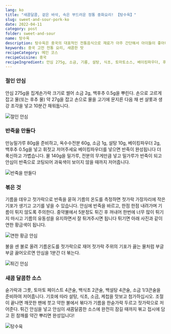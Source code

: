 ```yaml
---
lang: ko
title: "새콤달콤, 겉은 바삭, 속은 부드러운 정통 중화요리! 【탕수육】"
slug: sweet-and-sour-pork-ko
date: 2022-04-11
category: post
folder: sweet-and-sour
name: 탕수육
description: 탕수육은 중국의 대표적인 전통음식으로 재료가 아주 간단해서 아이들이 좋아하는 음식입니다
keywords: 중국 고전 전통 요리, 새콤한 맛
recipeCategory: 메인 코스
recipeCuisine: 중국
recipeIngredient: 안심 275g, 소금, 기름, 설탕, 식초, 토마토소스, 베이킹파우더, 후추, 만능밀가루, 옥수수전분, 흰깨
---
```


<!-- start slipsum code -->
### 절인 안심
안심 275g을 집게손가락 크기로 썰어 소금 2g, 백후추 0.5g을 뿌린다. 손으로 고르게 잡고 물(또는 후추 물) 약 27g을 잡고 손으로 물을 고기에 문지른 다음 채 썬 샬롯과 생강 조각을 넣고 10분간 재워둡니다.

![절인 안심](/img/post/sweet-and-sour/1.png)

### 반죽을 만들다
만능밀가루 80g을 준비하고, 옥수수전분 60g, 소금 1g, 설탕 10g, 베이킹파우더 2g, 백후추 0.5g을 넣고 휘젓고 저어주세요 베이킹파우더를 넣으면 반죽이 완성됩니다 더 푹신하고 가볍습니다. 물 140g을 밀가루, 전분의 무게만큼 넣고 밀가루가 반죽이 되고 안심이 반죽으로 코팅되어 과육색이 보이지 않을 때까지 저어줍니다.

![반죽을 만들다](/img/post/sweet-and-sour/2.png)

### 볶은 것
기름을 데우고 젓가락으로 반죽을 묻혀 기름의 온도를 측정하면 젓가락 가장자리에 작은 기포가 생기고 고기를 넣을 수 있습니다. 안심에 반죽을 바르고, 한점 한점 내려가며 기름이 튀지 않도록 주의한다.
중약불에서 5분정도 튀긴 후 꺼내어 한번에 너무 많이 튀기지 마시고 기름의 유동성을 유지하면서 잘 튀겨주시면 됩니다 튀기면 아래 사진과 같이 연한 황금색이 됩니다.

![연한 황금 안심](/img/post/sweet-and-sour/3.png)

불을 센 불로 올려 기름온도를 젓가락으로 재어 젓가락 주위의 기포가 끓는 물처럼 부글부글 끓어오르면 안심을 1분간 더 볶는다.

![튀긴 안심](/img/post/sweet-and-sour/4.png)


### 새콤 달콤한 소스
숟가락과 그릇, 토마토 페이스트 4큰술, 백식초 2큰술, 백설탕 4큰술, 소금 1/3큰술을 준비하여 저어줍니다.
기호에 따라 설탕, 식초, 소금, 케첩을 맛보고 첨가하십시오. 조절이 끝나면 깨끗한 팬에 붓고 약한 불에서 볶다가 기름을 한숟가락 두르고 젓가락으로 저어준다.
튀긴 안심을 넣고 안심이 새콤달콤한 소스에 완전히 잠길 때까지 볶고 접시에 담고 흰 참깨를 약간 뿌리면 완성입니다!

![탕수육](/img/post/sweet-and-sour/5.png)
